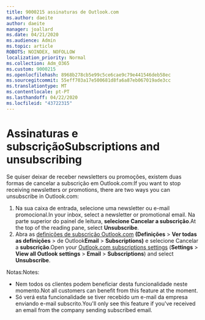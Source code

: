```yaml
---
title: 9000215 assinaturas de Outlook.com
ms.author: daeite
author: daeite
manager: joallard
ms.date: 04/21/2020
ms.audience: Admin
ms.topic: article
ROBOTS: NOINDEX, NOFOLLOW
localization_priority: Normal
ms.collection: Adm_O365
ms.custom: 9000215
ms.openlocfilehash: 8968b278cb5e99c5ce6cae9c79e441546deb58ec
ms.sourcegitcommit: 55eff703a17e500681d8fa6a87eb067019ade3cc
ms.translationtype: MT
ms.contentlocale: pt-PT
ms.lasthandoff: 04/22/2020
ms.locfileid: "43722315"
---
```

# <a name="subscriptions-and-unsubscribing"></a><span data-ttu-id="7a04f-102">Assinaturas e subscrição</span><span class="sxs-lookup"><span data-stu-id="7a04f-102">Subscriptions and unsubscribing</span></span>

<span data-ttu-id="7a04f-103">Se quiser deixar de receber newsletters ou promoções, existem duas formas de cancelar a subscrição em Outlook.com:</span><span class="sxs-lookup"><span data-stu-id="7a04f-103">If you want to stop receiving newsletters or promotions, there are two ways you can unsubscribe in Outlook.com:</span></span>

1. <span data-ttu-id="7a04f-104">Na sua caixa de entrada, selecione uma newsletter ou e-mail promocional.</span><span class="sxs-lookup"><span data-stu-id="7a04f-104">In your inbox, select a newsletter or promotional email.</span></span> <span data-ttu-id="7a04f-105">Na parte superior do painel de leitura, **selecione Cancelar a subscrição**.</span><span class="sxs-lookup"><span data-stu-id="7a04f-105">At the top of the reading pane, select **Unsubscribe**.</span></span>
2. <span data-ttu-id="7a04f-106">Abra as [definições de subscrição Outlook.com](https://outlook.live.com/mail/options/mail/brandsSubscriptions) **(Definições** > **Ver todas as definições** > de Outlook**Email** > **Subscriptions)** e selecione Cancelar a **subscrição**.</span><span class="sxs-lookup"><span data-stu-id="7a04f-106">Open your [Outlook.com subscriptions settings](https://outlook.live.com/mail/options/mail/brandsSubscriptions) (**Settings** > **View all Outlook settings** > **Email** > **Subscriptions**) and select **Unsubscribe**.</span></span>

<span data-ttu-id="7a04f-107">Notas:</span><span class="sxs-lookup"><span data-stu-id="7a04f-107">Notes:</span></span>

- <span data-ttu-id="7a04f-108">Nem todos os clientes podem beneficiar desta funcionalidade neste momento.</span><span class="sxs-lookup"><span data-stu-id="7a04f-108">Not all customers can benefit from this feature at the moment.</span></span>
- <span data-ttu-id="7a04f-109">Só verá esta funcionalidade se tiver recebido um e-mail da empresa enviando e-mail subscrito.</span><span class="sxs-lookup"><span data-stu-id="7a04f-109">You'll only see this feature if you've received an email from the company sending subscribed email.</span></span>